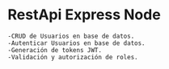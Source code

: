 # RestApi Express Node

```
-CRUD de Usuarios en base de datos.
-Autenticar Usuarios en base de datos.
-Generación de tokens JWT.
-Validación y autorización de roles.
```
